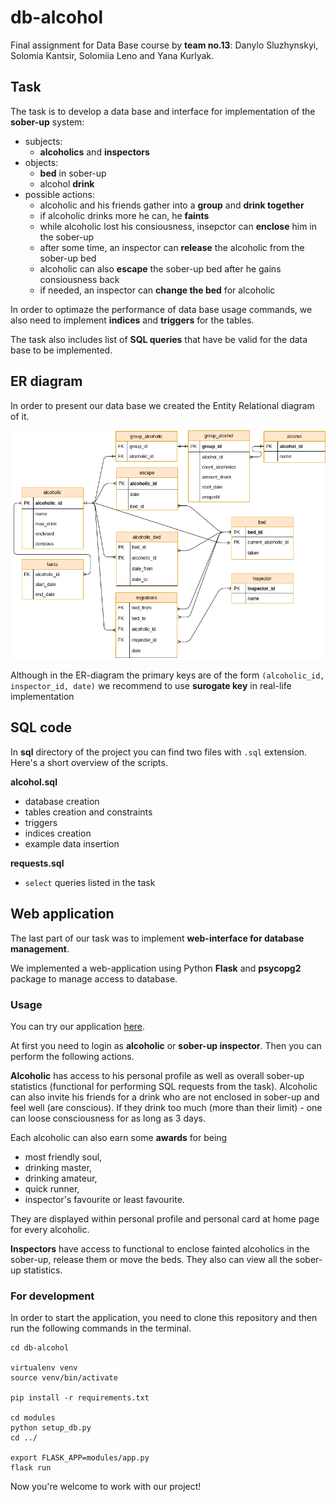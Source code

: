 # db-alcohol
Final assignment for Data Base course by **team no.13**: Danylo Sluzhynskyi, Solomia Kantsir, Solomiia Leno and Yana Kurlyak.

## Task
The task is to develop a data base and interface for implementation of the **sober-up** system:

* subjects:
  * **alcoholics** and **inspectors**
* objects:
  * **bed** in sober-up
  * alcohol **drink**
* possible actions:
  * alcoholic and his friends gather into a **group** and **drink together**
  * if alcoholic drinks more he can, he **faints**
  * while alcoholic lost his consiousness, insepctor can **enclose** him in the sober-up
  * after some time, an inspector can **release** the alcoholic from the sober-up bed
  * alcoholic can also **escape** the sober-up bed after he gains consiousness back
  * if needed, an inspector can **change the bed** for alcoholic

In order to optimaze the performance of data base usage commands, we also need to implement **indices** and **triggers** for the tables.

The task also includes list of **SQL queries** that have be valid for the data base to be implemented.


## ER diagram
In order to present our data base we created the Entity Relational diagram of it.


![Entity Relational diagram of our solution](https://github.com/sol4ik/db-alcohol/blob/master/diagram.png)

Although in the ER-diagram the primary keys are of the form `(alcoholic_id, inspector_id, date)` we recommend to use **surogate key** in real-life implementation

## SQL code
In **sql** directory of the project you can find two files with `.sql` extension. Here's a short overview of the scripts. 

**alcohol.sql**

* database creation
* tables creation and constraints
* triggers
* indices creation
* example data insertion

**requests.sql**

* `select` queries listed in the task

## Web application
The last part of our task was to implement **web-interface for database management**.

We implemented a web-application using Python **Flask** and **psycopg2** package to manage access to database.

### Usage
You can try our application [here](https://soberup.herokuapp.com/).

At first you need to login as **alcoholic** or **sober-up inspector**. Then you can perform the following actions.

**Alcoholic** has access to his personal profile as well as overall sober-up statistics (functional for performing SQL requests from the task).
Alcoholic can also invite his friends for a drink who are not enclosed in sober-up and feel well (are conscious).
If they drink too much (more than their limit) - one can loose consciousness for as long as 3 days.

Each alcoholic can also earn some **awards** for being

* most friendly soul, 
* drinking master, 
* drinking amateur, 
* quick runner,
* inspector's favourite or least favourite.

They are displayed within personal profile and personal card at home page for every alcoholic.

**Inspectors** have access to functional to enclose fainted alcoholics in the sober-up, release them or move the beds.
They also can view all the sober-up statistics.

### For development 
In order to start the application, you need to clone this repository and then run the following commands in the terminal.
    
    cd db-alcohol
    
    virtualenv venv
    source venv/bin/activate
    
    pip install -r requirements.txt
    
    cd modules
    python setup_db.py
    cd ../
    
    export FLASK_APP=modules/app.py
    flask run

Now you're welcome to work with our project!
